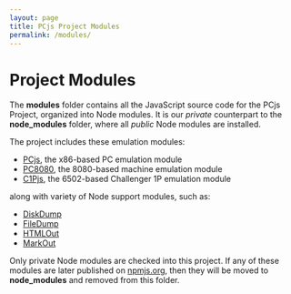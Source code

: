 ```yaml
---
layout: page
title: PCjs Project Modules
permalink: /modules/
---
```


Project Modules
===

The **modules** folder contains all the JavaScript source code for the PCjs Project, organized into Node modules.
It is our *private* counterpart to the **node_modules** folder, where all *public* Node modules are installed.

The project includes these emulation modules:

* [PCjs](pcjs/), the x86-based PC emulation module
* [PC8080](pc8080/), the 8080-based machine emulation module
* [C1Pjs](c1pjs/), the 6502-based Challenger 1P emulation module

along with variety of Node support modules, such as:

* [DiskDump](diskdump/)
* [FileDump](filedump/)
* [HTMLOut](htmlout/)
* [MarkOut](markout/)

Only private Node modules are checked into this project.  If any of these modules are later published on
[npmjs.org](http://npmjs.org), then they will be moved to **node_modules** and removed from this folder.

